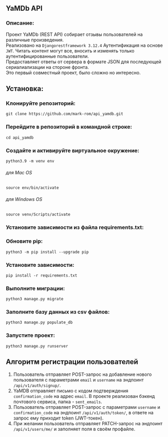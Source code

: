 ## YaMDb API ##
### Описание: ###

Проект YaMDb (REST API) собирает отзывы пользователей на различные произведения.  
Реализовано на `Djangorestframework 3.12.4` Аутентификация на основе `JWT`. Читать контент могут все, вносить и изменять только аутентифицированные пользователи.  
Предоставляет ответы от сервера в формате JSON для последующей сериалиализации на стороне фронта.  
Это первый совместный проект, было сложно но интересно. 

  
## Установка: ##

### Клонируйте репозиторий: ###
    git clone https://github.com/mark-rom/api_yamdb.git

### Перейдите в репозиторий в командной строке: ###
    cd api_yamdb
  
### Создайте и активируйте виртуальное окружение: ###
    python3.9 -m venv env

###### для Mac OS
    source env/bin/activate

###### для Windows OS
    source venv/Scripts/activate
  
### Установите зависимости из файла requirements.txt: ###
### Обновите pip:
    python3 -m pip install --upgrade pip

### Установите зависимости:
    pip install -r requirements.txt

### Выполните миграции: ###
    python3 manage.py migrate
  
### Заполните базу данных из csv файлов: ###
    python3 manage.py populate_db
  
### Запустите проект: ###
    python3 manage.py runserver
  
## Алгоритм регистрации пользователей ##
  
1. Пользователь отправляет POST-запрос на добавление нового пользователя с параметрами `email` и `username` на эндпоинт `/api/v1/auth/signup/`.  
2. YaMDB отправляет письмо с кодом подтверждения `confirmation_code` на адрес `email`. В проекте реализован бэкенд почтового сервиса, папка - `sent_emails`.  
3. Пользователь отправляет POST-запрос с параметрами `username` и `confirmation_code` на эндпоинт `/api/v1/auth/token/`, в ответе на запрос ему приходит token (JWT-токен).  
4. При желании пользователь отправляет PATCH-запрос на эндпоинт `/api/v1/users/me/` и заполняет поля в своём профайле.  
